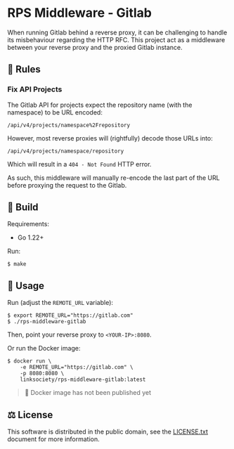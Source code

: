 # RPS Middleware - Gitlab

When running Gitlab behind a reverse proxy, it can be challenging to handle its
misbehaviour regarding the HTTP RFC. This project act as a middleware between
your reverse proxy and the proxied Gitlab instance.

## :necktie: Rules

### Fix API Projects

The Gitlab API for projects expect the repository name (with the namespace) to
be URL encoded:

```
/api/v4/projects/namespace%2Frepository
```

However, most reverse proxies will (rightfully) decode those URLs into:

```
/api/v4/projects/namespace/repository
```

Which will result in a `404 - Not Found` HTTP error.

As such, this middleware will manually re-encode the last part of the URL before
proxying the request to the Gitlab.

## :hammer: Build

Requirements:

 - Go 1.22+

Run:

```
$ make
```

## :memo: Usage

Run (adjust the `REMOTE_URL` variable):

```
$ export REMOTE_URL="https://gitlab.com"
$ ./rps-middleware-gitlab
```

Then, point your reverse proxy to `<YOUR-IP>:8080`.

Or run the Docker image:

```
$ docker run \
    -e REMOTE_URL="https://gitlab.com" \
    -p 8080:8080 \
    linksociety/rps-middleware-gitlab:latest
```

> :construction: Docker image has not been published yet

## :balance_scale: License

This software is distributed in the public domain, see the
[LICENSE.txt](./LICENSE.txt) document for more information.
